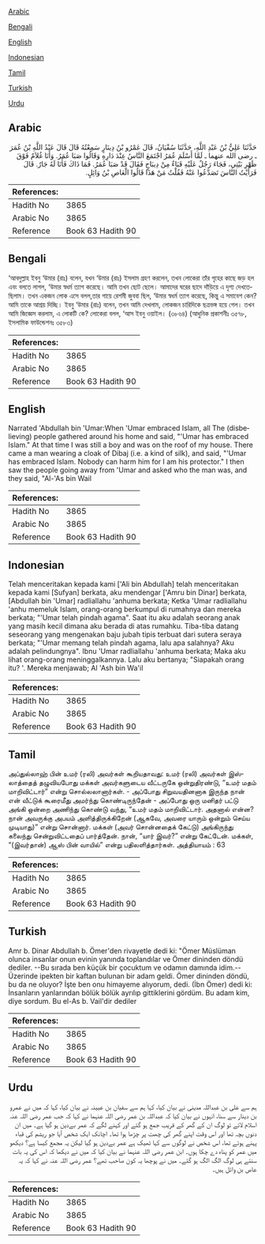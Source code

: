 [Arabic](#arabic)

[Bengali](#bengali)

[English](#english)

[Indonesian](#indonesian)

[Tamil](#tamil)

[Turkish](#turkish)

[Urdu](#urdu)

## Arabic


<div dir="rtl" lang="ar" style={{fontSize:'larger',backgroundColor:'#f8f9fa',padding:20}}>
حَدَّثَنَا عَلِيُّ بْنُ عَبْدِ اللَّهِ، حَدَّثَنَا سُفْيَانُ، قَالَ عَمْرُو بْنُ دِينَارٍ سَمِعْتُهُ قَالَ قَالَ عَبْدُ اللَّهِ بْنُ عُمَرَ ـ رضى الله عنهما ـ لَمَّا أَسْلَمَ عُمَرُ اجْتَمَعَ النَّاسُ عِنْدَ دَارِهِ وَقَالُوا صَبَا عُمَرُ‏.‏ وَأَنَا غُلاَمٌ فَوْقَ ظَهْرِ بَيْتِي، فَجَاءَ رَجُلٌ عَلَيْهِ قَبَاءٌ مِنْ دِيبَاجٍ فَقَالَ قَدْ صَبَا عُمَرُ‏.‏ فَمَا ذَاكَ فَأَنَا لَهُ جَارٌ‏.‏ قَالَ فَرَأَيْتُ النَّاسَ تَصَدَّعُوا عَنْهُ فَقُلْتُ مَنْ هَذَا قَالُوا الْعَاصِ بْنُ وَائِلٍ‏.‏
</div>
<div style={{backgroundColor:'#f8f9fa',padding:20, marginBottom: 10}}><table> <thead> <tr> <th>References:</th> <th></th> </tr> </thead> <tbody><tr><td>Hadith No</td><td>3865</td></tr><tr><td>Arabic No</td><td>3865</td></tr><tr><td>Reference</td><td>Book 63 Hadith 90</td></tr></tbody></table></div>

## Bengali


<div dir="ltr" lang="bn" style={{fontSize:'larger',backgroundColor:'#f8f9fa',padding:20}}>
‘আবদুল্লাহ ইবনু ‘উমার (রাঃ) বলেন, যখন ‘উমার (রাঃ) ইসলাম গ্রহণ করলেন, তখন লোকেরা তাঁর গৃহের কাছে জড় হল এবং বলতে লাগল, ‘উমার স্বধর্ম ত্যাগ করেছে। আমি তখন ছোট ছেলে। আমাদের ঘরের ছাদে দাঁড়িয়ে এ দৃশ্য দেখতেছিলাম। তখন একজন লোক এসে বলল,তার গায়ে রেশমী জুববা ছিল, ‘উমার স্বধর্ম ত্যাগ করেছে, কিন্তু এ সমাবেশ কেন? আমি তাকে আশ্রয় দিচ্ছি। ইবনু ‘উমার (রাঃ) বলেন, তখন আমি দেখলাম, লোকজন চারিদিকে ছত্রভঙ্গ হয়ে গেল। তখন আমি জিজ্ঞেস করলাম, এ লোকটি কে? লোকেরা বলল, ‘আস ইবনু ওয়াইল। (৩৮৬৪) (আধুনিক প্রকাশনীঃ ৩৫৭৮, ইসলামিক ফাউন্ডেশনঃ ৩৫৮৩)
</div>
<div style={{backgroundColor:'#f8f9fa',padding:20, marginBottom: 10}}><table> <thead> <tr> <th>References:</th> <th></th> </tr> </thead> <tbody><tr><td>Hadith No</td><td>3865</td></tr><tr><td>Arabic No</td><td>3865</td></tr><tr><td>Reference</td><td>Book 63 Hadith 90</td></tr></tbody></table></div>

## English


<div dir="ltr" lang="en" style={{fontSize:'larger',backgroundColor:'#f8f9fa',padding:20}}>
Narrated 'Abdullah bin 'Umar:When 'Umar embraced Islam, all The (disbelieving) people gathered around his home and said, "'Umar has embraced Islam." At that time I was still a boy and was on the roof of my house. There came a man wearing a cloak of Dibaj (i.e. a kind of silk), and said, "'Umar has embraced Islam. Nobody can harm him for I am his protector." I then saw the people going away from 'Umar and asked who the man was, and they said, "Al-'As bin Wail
</div>
<div style={{backgroundColor:'#f8f9fa',padding:20, marginBottom: 10}}><table> <thead> <tr> <th>References:</th> <th></th> </tr> </thead> <tbody><tr><td>Hadith No</td><td>3865</td></tr><tr><td>Arabic No</td><td>3865</td></tr><tr><td>Reference</td><td>Book 63 Hadith 90</td></tr></tbody></table></div>

## Indonesian


<div dir="ltr" lang="id" style={{fontSize:'larger',backgroundColor:'#f8f9fa',padding:20}}>
Telah menceritakan kepada kami ['Ali bin Abdullah] telah menceritakan kepada kami [Sufyan] berkata, aku mendengar ['Amru bin Dinar] berkata, [Abdullah bin 'Umar] radliallahu 'anhuma berkata; Ketka 'Umar radliallahu 'anhu memeluk Islam, orang-orang berkumpul di rumahnya dan mereka berkata; "'Umar telah pindah agama". Saat itu aku adalah seorang anak yang masih kecil dimana aku berada di atas rumahku. Tiba-tiba datang seseorang yang mengenakan baju jubah tipis terbuat dari sutera seraya berkata; "'Umar memang telah pindah agama, lalu apa salahnya? Aku adalah pelindungnya". Ibnu 'Umar radliallahu 'anhuma berkata; Maka aku lihat orang-orang meninggalkannya. Lalu aku bertanya; "Siapakah orang itu? '. Mereka menjawab; Al 'Ash bin Wa'il
</div>
<div style={{backgroundColor:'#f8f9fa',padding:20, marginBottom: 10}}><table> <thead> <tr> <th>References:</th> <th></th> </tr> </thead> <tbody><tr><td>Hadith No</td><td>3865</td></tr><tr><td>Arabic No</td><td>3865</td></tr><tr><td>Reference</td><td>Book 63 Hadith 90</td></tr></tbody></table></div>

## Tamil


<div dir="ltr" lang="ta" style={{fontSize:'larger',backgroundColor:'#f8f9fa',padding:20}}>
அப்துல்லாஹ் பின் உமர் (ரலி) அவர்கள் கூறியதாவது: உமர் (ரலி) அவர்கள் இஸ்லாத்தைத் தழுவியபோது மக்கள் அவர்களுடைய வீட்டருகே ஒன்றுதிரண்டு, “உமர் மதம் மாறிவிட்டார்” என்று சொல்லலானார்கள். - அப்போது சிறுவயதினனாக இருந்த நான் என் வீட்டுக் கூரைமீது அமர்ந்து கொண்டிருந்தேன் - அப்போது ஒரு மனிதர் பட்டு அங்கி ஒன்றை அணிந்து கொண்டு வந்து, “உமர் மதம் மாறிவிட்டார். அதனால் என்ன? நான் அவருக்கு அபயம் அளித்திருக்கிறேன் (ஆகவே, அவரை யாரும் ஒன்றும் செய்ய முடியாது)” என்று சொன்னார். மக்கள் (அவர் சொன்னதைக் கேட்டு) அங்கிருந்து கலைந்து சென்றுவிட்டதைப் பார்த்தேன். நான், “யார் இவர்?” என்று கேட்டேன். மக்கள், “(இவர்தான்) ஆஸ் பின் வாயில்” என்று பதிலளித்தார்கள். அத்தியாயம் : 63
</div>
<div style={{backgroundColor:'#f8f9fa',padding:20, marginBottom: 10}}><table> <thead> <tr> <th>References:</th> <th></th> </tr> </thead> <tbody><tr><td>Hadith No</td><td>3865</td></tr><tr><td>Arabic No</td><td>3865</td></tr><tr><td>Reference</td><td>Book 63 Hadith 90</td></tr></tbody></table></div>

## Turkish


<div dir="ltr" lang="tr" style={{fontSize:'larger',backgroundColor:'#f8f9fa',padding:20}}>
Amr b. Dinar Abdullah b. Ömer'den rivayetle dedi ki: "Ömer Müslüman olunca insanlar onun evinin yanında toplandılar ve Ömer dininden döndü dediler. --Bu sırada ben küçük bir çocuktum ve odamın damında idim.-- Üzerinde ipekten bir kaftan bulunan bir adam geldi. Ömer dininden döndü, bu da ne oluyor? İşte ben onu himayeme alıyorum, dedi. (İbn Ömer) dedi ki: İnsanların yanlarından bölük bölük ayrılıp gittiklerini gördüm. Bu adam kim, diye sordum. Bu el-As b. Vail'dir dediler
</div>
<div style={{backgroundColor:'#f8f9fa',padding:20, marginBottom: 10}}><table> <thead> <tr> <th>References:</th> <th></th> </tr> </thead> <tbody><tr><td>Hadith No</td><td>3865</td></tr><tr><td>Arabic No</td><td>3865</td></tr><tr><td>Reference</td><td>Book 63 Hadith 90</td></tr></tbody></table></div>

## Urdu


<div dir="rtl" lang="ur" style={{fontSize:'larger',backgroundColor:'#f8f9fa',padding:20}}>
ہم سے علی بن عبداللہ مدینی نے بیان کیا، کہا ہم سے سفیان بن عیینہ نے بیان کیا، کہا کہ میں نے عمرو بن دینار سے سنا، انہوں نے بیان کیا کہ عبداللہ بن عمر رضی اللہ عنہما نے کہا کہ جب عمر رضی اللہ عنہ اسلام لائے تو لوگ ان کے گھر کے قریب جمع ہو گئے اور کہنے لگے کہ عمر بےدین ہو گیا ہے۔ میں ان دنوں بچہ تھا اور اس وقت اپنے گھر کی چھت پر چڑھا ہوا تھا۔ اچانک ایک شخص آیا جو ریشم کی قباء پہنے ہوئے تھا، اس شخص نے لوگوں سے کہا ٹھیک ہے عمر بےدین ہو گیا لیکن یہ مجمع کیسا ہے؟ دیکھو میں عمر کو پناہ دے چکا ہوں۔ ابن عمر رضی اللہ عنہما نے بیان کیا کہ میں نے دیکھا کہ اس کی یہ بات سنتے ہی لوگ الگ الگ ہو گئے۔ میں نے پوچھا یہ کون صاحب تھے؟ عمر رضی اللہ عنہ نے کہا کہ یہ عاص بن وائل ہیں۔
</div>
<div style={{backgroundColor:'#f8f9fa',padding:20, marginBottom: 10}}><table> <thead> <tr> <th>References:</th> <th></th> </tr> </thead> <tbody><tr><td>Hadith No</td><td>3865</td></tr><tr><td>Arabic No</td><td>3865</td></tr><tr><td>Reference</td><td>Book 63 Hadith 90</td></tr></tbody></table></div>